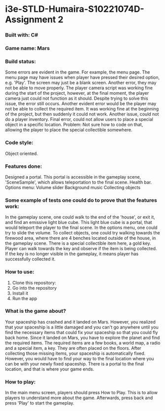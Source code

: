 # i3e-STLD-Humaira-S10221074D-Assignment 2
### Built with: C#
### Game name: Mars
### Build status: 
Some errors are evident in the game. For example, the menu page. The menu page may have issues when player have pressed their desired option, e.g. 'Play'. The screen may just be a blank screen. Another error, they may not be able to move properly. The player camera script was working fine during the start of the project, however, at the final moment, the player camera just could not function as it should. Despite trying to solve this issue, the error still occurs. Another evident error would be the player may not be able to collect the required item. It was working fine at the beginning of the project, but then suddenly it could not work. Another issue, could not do a player inventory. Final error, could not allow users to place a special object in a specific location. Problem: Not sure how to code on that, allowing the player to place the special collectible somewhere.
### Code style:
Object oriented.
### Features done:
Designed a portal. This portal is accessible in the gameplay scene, 'SceneSample', which allows teleportation to the final scene.
Health bar.
Options menu: Volume slider
Background music
Collecting objects
### Some example of tests one could do to prove that the features work:
In the gameplay scene, one could walk to the end of the 'house', or exit it, and find an emissive light blue cube. This light blue cube is a portal, that would teleport the player to the final scene.
In the options menu, one could try to slide the volume.
To collect objects, one could try walking towards the firewood area, where there are 4 benches located outside of the house, in the gameplay scene. There is a special collectible item here, a gold key. Player can walk towards the key and observe if the item is being collected. If the key is no longer visible in the gameplay, it means player has successfully collected it.
### How to use:
1. Clone this repository:
2. Go into the repository
3. Install it
4. Run the app
### What is the game about?
Your spaceship has crashed and it landed on Mars. However, you realized that your spaceship is a little damaged and you can't go anywhere until you find the necessary items that could fix your spaceship so that you could fly back home. Since it landed on Mars, you have to explore the planet and find the required items. The required items are a few books, a world map, a radio and a special item, a key. They are often placed on the floors. After collecting those missing items, your spaceship is automatically fixed. However, you would have to find your way to the final location where you can be with your newly fixed spaceship. There is a portal to the final location, and that is where your game ends.
### How to play:
In the main menu screen, players should press How to Play. This is to allow players to understand more about the game. Afterwards, press back and press 'Play' to start the gameplay.

